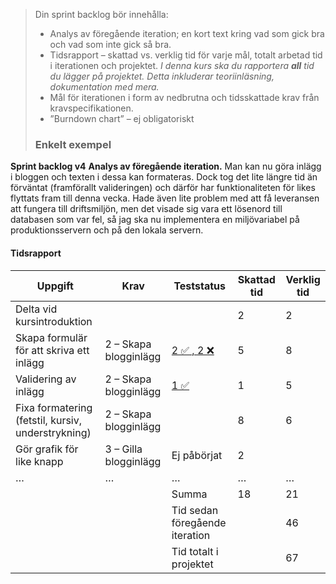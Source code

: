 >Din sprint backlog bör innehålla:
>
>* Analys av föregående iteration; en kort text kring vad som gick bra och vad som inte gick så bra.
>* Tidsrapport – skattad vs. verklig tid för varje mål, totalt arbetad tid i iterationen och projektet. _I denna kurs ska du rapportera **all** tid du lägger på projektet. Detta inkluderar teoriinläsning, dokumentation med mera._
>* Mål för iterationen i form av nedbrutna och tidsskattade krav från kravspecifikationen.
>* ”Burndown chart” – ej obligatoriskt
>
>### Enkelt exempel
**Sprint backlog v4**
**Analys av föregående iteration.**
Man kan nu göra inlägg i bloggen och texten i dessa kan formateras. Dock tog det lite längre tid än förväntat (framförallt valideringen) och därför har funktionaliteten för likes flyttats fram till denna vecka. Hade även lite problem med att få leveransen att fungera till driftsmiljön, men det visade sig vara ett lösenord till databasen som var fel, så jag ska nu implementera en miljövariabel på produktionsservern och på den lokala servern.

#### Tidsrapport

| Uppgift                                            | Krav                  | Teststatus                        | Skattad tid | Verklig tid |
|----------------------------------------------------|-----------------------|-----------------------------------|-------------|-------------|
| Delta vid kursintroduktion                         |                       |                                   | 2           | 2           |
| Skapa formulär för att skriva ett inlägg           | 2 – Skapa blogginlägg | [2 ✅ , 2 ❌](/Testning/Testrapport) | 5           | 8           |
| Validering av inlägg                               | 2 – Skapa blogginlägg | [1 ✅](/Testning/Testrapport)       | 1           | 5           |
| Fixa formatering (fetstil, kursiv, understrykning) | 2 – Skapa blogginlägg |                                   | 8           | 6           |
| Gör grafik för like knapp                          | 3 – Gilla blogginlägg | Ej påbörjat                       | 2           |             |
| …                                                  | …                     | …                                 | …           | …           |
|                                                    |                       | Summa                             | 18          | 21          |
|                                                    |                       | Tid sedan föregående iteration    |             | 46          |
|                                                    |                       | Tid totalt i projektet            |             | 67          |
